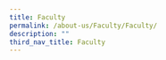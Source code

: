 ```yaml
---
title: Faculty
permalink: /about-us/Faculty/Faculty/
description: ""
third_nav_title: Faculty
---
```

